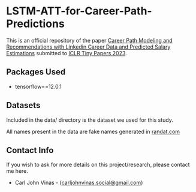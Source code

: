 # LSTM-ATT-for-Career-Path-Predictions

This is an official repository of the paper [Career Path Modeling and Recommendations with Linkedin Career Data and Predicted Salary Estimations](https://openreview.net/forum?id=R5NNAThG0i&noteId=b1wmXcQ9OM6) submitted to [ICLR Tiny Papers 2023](https://iclr.cc/Conferences/2023/CallForTinyPapers).

## Packages Used
- tensorflow==12.0.1

## Datasets
Included in the data/ directory is the dataset we used for this study.

All names present in the data are fake names generated in [randat.com](http://www.randat.com/)

## Contact Info
If you wish to ask for more details on this project/research, please contact me here.
- Carl John Vinas - (carljohnvinas.social@gmail.com)
